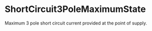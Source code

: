 ShortCircuit3PoleMaximumState
=============================

Maximum 3 pole short circuit current provided at the point of supply.
